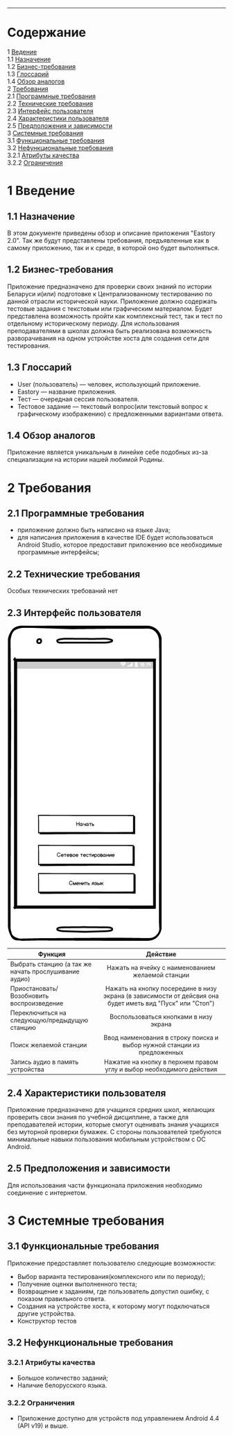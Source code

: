 ---

# Содержание
1 [Ведение](#intro)  
1.1 [Назначение](#purpose)  
1.2 [Бизнес-требования](#scope)  
1.3 [Глоссарий](#glossary)  
1.4 [Обзор аналогов](#analogues)  
2 [Требования](#requirements)  
2.1 [Программные требования](#software_requirements)    
2.2 [Технические требования](#hardware_requirements)  
2.3 [Интерфейс пользователя](#user_requirements)  
2.4 [Характеристики пользователя](#user_characteristics)  
2.5 [Предположения и зависимости](#assumptions_and_dependensies)  
3 [Системные требования](#system_requirements)  
3.1 [Функциональные требования](#functional_requirements)  
3.2 [Нефункциональные требования](#nonfunctional_requirements)  
3.2.1	[Атрибуты качества](#quality_attributes)  
3.2.2	[Ограничения](#constrains)  

<a name="intro"/>

# 1 Введение

<a name="purpose"/>

## 1.1 Назначение
В этом документе приведены обзор и описание приложения "Eastory 2.0". Так же будут представлены требования, предъявленные как в самому приложению, так и к среде, в которой оно будет выполняться.

<a name="scope"/>

## 1.2 Бизнес-требования

Приложение предназначено для проверки своих знаний по истории Беларуси и(или) подготовке к Централизованному тестированию по данной отрасли исторической науки. Приложение должно содержать тестовые задания с текстовым или графическим материалом. Будет представлена возможность пройти как комплексный тест, так и тест по отдельному историческому периоду. Для использования преподавателями в школах должна быть реализована возможность разворачивания на одном устройстве хоста для создания сети для тестирования.     

<a name="glossary"/>

## 1.3 Глоссарий
* User (пользователь) — человек, использующий приложение.
* Eastory — название приложения.
* Тест — очередная сессия пользователя.
* Тестовое задание — текстовый вопрос(или текстовый вопрос к графическому изображению) с предложенными вариантами ответа.


<a name="analogues"/>

## 1.4 Обзор аналогов
 Приложение является уникальным в линейке себе подобных из-за специализации на истории нашей любимой Родины.

<a name="requirements"/>

# 2 Требования

<a name="software_requirements"/>

## 2.1 Программные требования
* приложение должно быть написано на языке Java;
* для написания приложения в качестве IDE будет использоваться Android Studio, которое предоставит приложению все необходимые программные интерфейсы;  

<a name="hardware_requirements"/>

## 2.2 Технические требования  
Особых технических требований нет

<a name="user_requirements"/>

## 2.3 Интерфейс пользователя
  
![Основной экран](../Docs/Image/mockups/StartWindow.png)  
  
 Функция |Действие 
--- | :-: 
Выбрать станцию (а так же начать прослушивание аудио) |Нажать на ячейку с наименованием желаемой станции
Приостановать/Возобновить воспроизведение | Нажать на кнопку посередине в низу экрана (в зависимости от дейсвия она будет иметь вид "Пуск" или "Стоп")
Переключиться на следующую/предыдущую станцию |Воспользоваться кнопками в низу экрана
Поиск желаемой станции | Ввод наименования в строку поиска и выбор нужной станции из предложенных
Запись аудио в память устройства | Нажатие на кнопку в перхнем правом углу и выбор необходимого действия

<a name="user_characteristics"/>

## 2.4 Характеристики пользователя

Приложение предназначено для учащихся средних школ, желающих проверить свои знания по учебной дисциплине, а также для преподавателей истории, которые смогут оценивать знания учащихся без муторной проверки бумажек. С стороны пользователей требуются минимальные навыки пользования мобильным устройством c ОС Android.  

<a name="assumptions_and_dependencies"/>

## 2.5 Предположения и зависимости
Для использования части функционала приложения необходимо соединение с интернетом.

<a name="system_requirements"/>

# 3 Системные требования

<a name="functional_requirements"/>

## 3.1 Функциональные требования

<a name="stations_list"/>
Приложение предоставляет пользователю следующие возможности: 

* Выбор варианта тестирования(комплексного или по периоду);
* Получение оценки выполненного теста;
* Возвращение к заданиям, где пользователь допустил ошибку, с показом правильного ответа.
* Создания на устройстве хоста, к которому могут подключаться другие устройства.
* Конструктор тестов


<a name="non-functional_requirements"/>

## 3.2 Нефункциональные требования

<a name="quality_attributes"/>

### 3.2.1 Атрибуты качества
* Большое количество заданий;
* Наличие белорусского языка.

<a name="constrains"/>

### 3.2.2 Ограничения
* Приложение доступно для устройств под управлением Android 4.4 (API v19) и выше.
